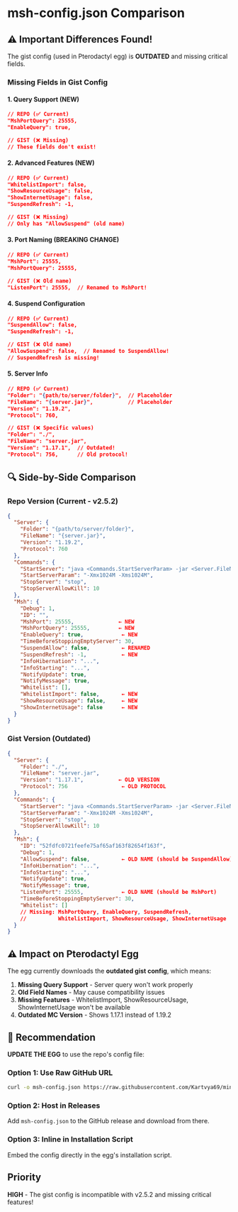 # msh-config.json Comparison

## ⚠️ Important Differences Found!

The gist config (used in Pterodactyl egg) is **OUTDATED** and missing critical fields.

### Missing Fields in Gist Config

#### 1. Query Support (NEW)
```json
// REPO (✅ Current)
"MshPortQuery": 25555,
"EnableQuery": true,

// GIST (❌ Missing)
// These fields don't exist!
```

#### 2. Advanced Features (NEW)
```json
// REPO (✅ Current)
"WhitelistImport": false,
"ShowResourceUsage": false,
"ShowInternetUsage": false,
"SuspendRefresh": -1,

// GIST (❌ Missing)
// Only has "AllowSuspend" (old name)
```

#### 3. Port Naming (BREAKING CHANGE)
```json
// REPO (✅ Current)
"MshPort": 25555,
"MshPortQuery": 25555,

// GIST (❌ Old name)
"ListenPort": 25555,  // Renamed to MshPort!
```

#### 4. Suspend Configuration
```json
// REPO (✅ Current)
"SuspendAllow": false,
"SuspendRefresh": -1,

// GIST (❌ Old name)
"AllowSuspend": false,  // Renamed to SuspendAllow!
// SuspendRefresh is missing!
```

#### 5. Server Info
```json
// REPO (✅ Current)
"Folder": "{path/to/server/folder}",  // Placeholder
"FileName": "{server.jar}",           // Placeholder
"Version": "1.19.2",
"Protocol": 760,

// GIST (❌ Specific values)
"Folder": "./",
"FileName": "server.jar",
"Version": "1.17.1",  // Outdated!
"Protocol": 756,      // Old protocol!
```

## 🔍 Side-by-Side Comparison

### Repo Version (Current - v2.5.2)
```json
{
  "Server": {
    "Folder": "{path/to/server/folder}",
    "FileName": "{server.jar}",
    "Version": "1.19.2",
    "Protocol": 760
  },
  "Commands": {
    "StartServer": "java <Commands.StartServerParam> -jar <Server.FileName> nogui",
    "StartServerParam": "-Xmx1024M -Xms1024M",
    "StopServer": "stop",
    "StopServerAllowKill": 10
  },
  "Msh": {
    "Debug": 1,
    "ID": "",
    "MshPort": 25555,              ← NEW
    "MshPortQuery": 25555,         ← NEW
    "EnableQuery": true,            ← NEW
    "TimeBeforeStoppingEmptyServer": 30,
    "SuspendAllow": false,          ← RENAMED
    "SuspendRefresh": -1,           ← NEW
    "InfoHibernation": "...",
    "InfoStarting": "...",
    "NotifyUpdate": true,
    "NotifyMessage": true,
    "Whitelist": [],
    "WhitelistImport": false,       ← NEW
    "ShowResourceUsage": false,     ← NEW
    "ShowInternetUsage": false      ← NEW
  }
}
```

### Gist Version (Outdated)
```json
{
  "Server": {
    "Folder": "./",
    "FileName": "server.jar",
    "Version": "1.17.1",           ← OLD VERSION
    "Protocol": 756                 ← OLD PROTOCOL
  },
  "Commands": {
    "StartServer": "java <Commands.StartServerParam> -jar <Server.FileName> nogui",
    "StartServerParam": "-Xmx1024M -Xms1024M",
    "StopServer": "stop",
    "StopServerAllowKill": 10
  },
  "Msh": {
    "ID": "52fdfc0721feefe75af65af163f82654f163f",
    "Debug": 1,
    "AllowSuspend": false,          ← OLD NAME (should be SuspendAllow)
    "InfoHibernation": "...",
    "InfoStarting": "...",
    "NotifyUpdate": true,
    "NotifyMessage": true,
    "ListenPort": 25555,            ← OLD NAME (should be MshPort)
    "TimeBeforeStoppingEmptyServer": 30,
    "Whitelist": []
    // Missing: MshPortQuery, EnableQuery, SuspendRefresh, 
    //          WhitelistImport, ShowResourceUsage, ShowInternetUsage
  }
}
```

## ⚠️ Impact on Pterodactyl Egg

The egg currently downloads the **outdated gist config**, which means:

1. **Missing Query Support** - Server query won't work properly
2. **Old Field Names** - May cause compatibility issues
3. **Missing Features** - WhitelistImport, ShowResourceUsage, ShowInternetUsage won't be available
4. **Outdated MC Version** - Shows 1.17.1 instead of 1.19.2

## 🔧 Recommendation

**UPDATE THE EGG** to use the repo's config file:

### Option 1: Use Raw GitHub URL
```bash
curl -o msh-config.json https://raw.githubusercontent.com/Kartvya69/minecraft-server-hibernation/main/msh-config.json
```

### Option 2: Host in Releases
Add `msh-config.json` to the GitHub release and download from there.

### Option 3: Inline in Installation Script
Embed the config directly in the egg's installation script.

## Priority
**HIGH** - The gist config is incompatible with v2.5.2 and missing critical features!
